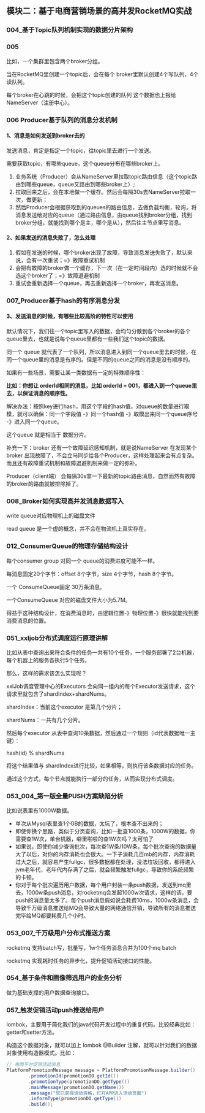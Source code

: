## 模块二：基于电商营销场景的高并发RocketMQ实战

### 004_基于Topic队列机制实现的数据分片架构

### 005

比如，一个集群里包含两个broker分组。

当在RocketMQ里创建一个topic后，会在每个 broker里默认创建4个写队列，4个读队列。

每个broker在心跳的时候，会把这个topic创建的队列 这个数据也上报给 NameServer（注册中心）。

### 006 Producer基于队列的消息分发机制

#### 1、消息是如何发送到broker去的

发送消息，肯定是指定一个topic，往topic里去进行一个发送。

需要获取topic，有哪些queue，这个queue分布在哪些broker上。

1. 业务系统（Producer）会从NameServer里拉取topic路由信息（这个topic路由到哪些queue，queue又路由到哪些broker上）;
2. 拉取回来之后，会在本地做一个缓存。然后会每隔30s去NameServer拉取一次，做更新；
3. 然后Producer会根据获取到的queues的路由信息，去做负载均衡，轮询，将消息发送给对应的queue（通过路由信息，由queue找到broker分组，找到broker分组，就能找到哪个是主，哪个是从），然后往主节点里写消息。

#### 2、如果发送的消息失败了，怎么处理

1. 假如在发送的时候，哪个broker出现了故障，导致消息发送失败了，默认来说，会有一次重试；=》故障重试机制
2. 会把有故障的broker做一个缓存，下一次（在一定时间段内）选的时候就不会选这个broker了；=》故障退避机制
3. 重试会重新选择一个queue，再去重新选择一个broker，再发送消息。

### 007_Producer基于hash的有序消息分发

#### 3、发送消息的时候，有哪些比较高阶的特性可以使用

默认情况下，我们往一个topic里写入的数据，会均匀分散到各个broker的各个queue里去，也就是说每个queue里都有一些我们这个topic的数据。

同一个 queue 就代表了一个队列，所以消息进入到同一个queue里去的时候，在同一个queue里的消息是有序的。但是不同的queue之间的消息是没有顺序的。



如果有一些场景，需要让某一类数据有一定的特殊顺序性：

**比如：你想让 orderId相同的消息，比如 orderId = 001，都进入到一个queue里去，以保证消息的顺序性。**

解决办法：按照key进行hash，用这个字段的hash值，对queue的数量进行取模，就可以确保：同一个字段值 -》同一个hash值 -》取模出来同一个queue序号 -》进入同一个queue。

这个queue 就是相当于 数据分片。

补充一下：broker 还有一个故障延迟感知机制，就是说NameServer 在发现某个 broker 出现故障了，不会立马同步给各个Producer，这样处理起来会有点复杂。而且还有故障重试机制和故障退避机制来做一定的弥补。

Producer（client端） 会每隔30s拿一下最新的topic路由消息，自然而然有故障的broker的路由就被排除掉了。

### 008_Broker如何实现高并发消息数据写入

write queue对应物理机上的磁盘文件

read queue 是一个虚的概念，并不会在物流机上真实存在。



### 012_ConsumerQueue的物理存储结构设计

每个consumer group 对同一个 queue的消费进度可能不一样。

每消息固定20个字节：offset 8个字节，size 4个字节，hash 8个字节。

一个 ConsumeQueue固定 30万条消息。

一个ConsumeQueue 对应的磁盘文件大小为5.7M。

得益于这种结构设计，在消费消息时，由逻辑位置-》物理位置-》很快就能找到要消费消息的位置。

### 051_xxljob分布式调度运行原理讲解

比如从表中查询出来符合条件的任务一共有10个任务，一个服务部署了2台机器，每个机器上的服务各执行5个任务。

那么，这样的需求该怎么实现呢？

xxlJob调度管理中心的Executors 会向同一组内的每个Executor发送请求，这个请求里就包含了shardIndex+shardNums。

shardIndex：当前这个executor 是第几个分片；

shardNums：一共有几个分片。

然后每个executor 从表中查询10条数据，然后通过一个规则（id代表数据唯一主键）：

hash(id) % shardNums

将这个结果值与 shardIndex进行比较，如果相等，则执行该条数据对应的任务。

通过这个方式，每个节点就能执行一部分的任务，从而实现分布式调度。

### 053_004_第一版全量PUSH方案缺陷分析

比如说表里有1000W数据。

- 单次从Mysql表里查1个GB的数据，太坑了，根本查不出来的；
- 即使你换个思路，类似于分页查询，比如一批查1000条，1000W的数据，你需要查1W次，单台机器，噼里啪啦的查1W次吗？太可怕了
- 如果说，即使你减少查询批次，每次查1W条/10W条，每个批次查询的数据量大了以后，对你的内存消耗也会很大。一下子消耗几百mb的内存，内存消耗过大之后，就容易产生fullgc，很多数据都在处理，没法垃圾回收，都得进入jvm老年代，老年代内存满了之后，就会频繁触发fullgc，导致你的系统频繁的卡顿。
- 你对于每个批次遍历用户数据，每个用户封装一条push数据，发送到mq里去，1000w条push消息，对rocketmq会发起1000w次请求，这样的话，要push的消息量太多了。每个push消息假如说会耗费10ms，1000w条消息，会导致千万级消息推送给MQ会导致大量的网络通信开销，导致所有的消息推送完毕给MQ都要耗费几个小时。



### 053_007_千万级用户分布式推送方案

rocketmq 支持batch写，批量写，1w个任务消息合并为100个mq batch

rocketmq 实现耗时任务的异步化，提升促销活动接口的性能。

### 054_基于条件和画像筛选用户的业务分析

做为基础支撑的用户数据查询接口。

### 057_触发促销活动push推送给用户

lombok，主要用于简化我们的java代码开发过程中的重复代码。比较经典比如：getter和setter方法。

构造这个数据对象，就可以加上 lombok @Builder 注解，就可以针对我们的数据对象使用构造器模式。比如：

```java
// 电商平台促销活动消息
PlatformPromotionMessage message = PlatformPromotionMessage.builder()
        .promotionId(promotionDO.getId())
        .promotionType(promotionDO.getType())
        .mainMessage(promotionDO.getName())
        .message("您已获得活动资格，打开APP进入活动页面")
        .informType(promotionDO.getType())
        .build();
```



